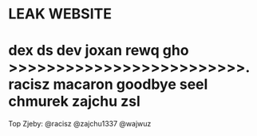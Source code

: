 # LEAK WEBSITE

# dex ds dev joxan rewq gho >>>>>>>>>>>>>>>>>>>>>>>>>. racisz macaron goodbye seel chmurek zajchu zsl

Top Zjeby: @racisz @zajchu1337 @wajwuz 
